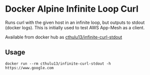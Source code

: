 # Docker Alpine Infinite Loop Curl

Runs curl with the given host in an infinite loop, but outputs to stdout (docker logs).  This is initially used to test AWS App-Mesh as a client.

Available from docker hub as [cthulu13/infinite-curl-stdout](https://cloud.docker.com/repository/docker/cthulu13/infinite-curl-stdout)

## Usage

    docker run --rm cthulu13/infinite-curl-stdout -h https://www.google.com
